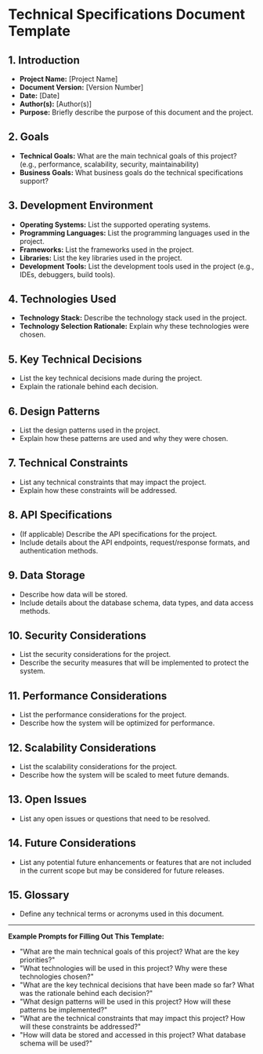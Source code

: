 # Technical Specifications Document Template

## 1. Introduction

- **Project Name:** \[Project Name]
- **Document Version:** \[Version Number]
- **Date:** \[Date]
- **Author(s):** \[Author(s)]
- **Purpose:** Briefly describe the purpose of this document and the project.

## 2. Goals

- **Technical Goals:** What are the main technical goals of this project? (e.g., performance, scalability, security, maintainability)
- **Business Goals:** What business goals do the technical specifications support?

## 3. Development Environment

- **Operating Systems:** List the supported operating systems.
- **Programming Languages:** List the programming languages used in the project.
- **Frameworks:** List the frameworks used in the project.
- **Libraries:** List the key libraries used in the project.
- **Development Tools:** List the development tools used in the project (e.g., IDEs, debuggers, build tools).

## 4. Technologies Used

- **Technology Stack:** Describe the technology stack used in the project.
- **Technology Selection Rationale:** Explain why these technologies were chosen.

## 5. Key Technical Decisions

- List the key technical decisions made during the project.
- Explain the rationale behind each decision.

## 6. Design Patterns

- List the design patterns used in the project.
- Explain how these patterns are used and why they were chosen.

## 7. Technical Constraints

- List any technical constraints that may impact the project.
- Explain how these constraints will be addressed.

## 8. API Specifications

- (If applicable) Describe the API specifications for the project.
- Include details about the API endpoints, request/response formats, and authentication methods.

## 9. Data Storage

- Describe how data will be stored.
- Include details about the database schema, data types, and data access methods.

## 10. Security Considerations

- List the security considerations for the project.
- Describe the security measures that will be implemented to protect the system.

## 11. Performance Considerations

- List the performance considerations for the project.
- Describe how the system will be optimized for performance.

## 12. Scalability Considerations

- List the scalability considerations for the project.
- Describe how the system will be scaled to meet future demands.

## 13. Open Issues

- List any open issues or questions that need to be resolved.

## 14. Future Considerations

- List any potential future enhancements or features that are not included in the current scope but may be considered for future releases.

## 15. Glossary

- Define any technical terms or acronyms used in this document.

---

**Example Prompts for Filling Out This Template:**

- "What are the main technical goals of this project? What are the key priorities?"
- "What technologies will be used in this project? Why were these technologies chosen?"
- "What are the key technical decisions that have been made so far? What was the rationale behind each decision?"
- "What design patterns will be used in this project? How will these patterns be implemented?"
- "What are the technical constraints that may impact this project? How will these constraints be addressed?"
- "How will data be stored and accessed in this project? What database schema will be used?"
